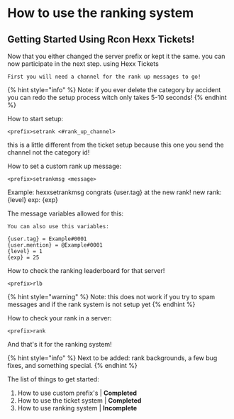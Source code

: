# How to use the ranking system





## Getting Started Using Rcon Hexx Tickets!

Now that you either changed the server prefix or kept it the same. you can now participate in the next step. using Hexx Tickets

```markup
First you will need a channel for the rank up messages to go!
```

{% hint style="info" %}
 Note: if you ever delete the category by accident you can redo the setup process witch only takes 5-10 seconds!
{% endhint %}

How to start setup:

```markup
<prefix>setrank <#rank_up_channel>
```

this is a little different from the ticket setup because this one you send the channel not the category id!



How to set a custom rank up message:

```markup
<prefix>setrankmsg <message>
```

Example: hexxsetrankmsg congrats {user.tag} at the new rank! new rank: {level} exp: {exp}



The message variables allowed for this:

```markup
You can also use this variables:

{user.tag} = Example#0001
{user.mention} = @Example#0001
{level} = 1
{exp} = 25

```



How to check the ranking leaderboard for that server!

```markup
<prefix>rlb
```

{% hint style="warning" %}
Note: this does not work if you try to spam messages and if the rank system is not setup yet
{% endhint %}

How to check your rank in a server:

```markup
<prefix>rank
```

And that's it for the ranking system!

{% hint style="info" %}
Next to be added: rank backgrounds, a few bug fixes, and something special.
{% endhint %}

The list of things to get started:

1. How to use custom prefix's \| **Completed**
2. How to use the ticket system \| **Completed** 
3. How to use ranking system \| **Incomplete**

